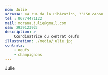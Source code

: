 ```yaml
---
nom: Julie
adresse: 44 rue de la Libération, 33150 cenon
tel : 06774471122
mail: morana.julie@gmail.com
osm: 2939123923
description: >
    Coordinatrice du contrat oeufs
illustration: ./media/julie.jpg
contrats: 
    - oeufs
    - champignons
---
```


Julie